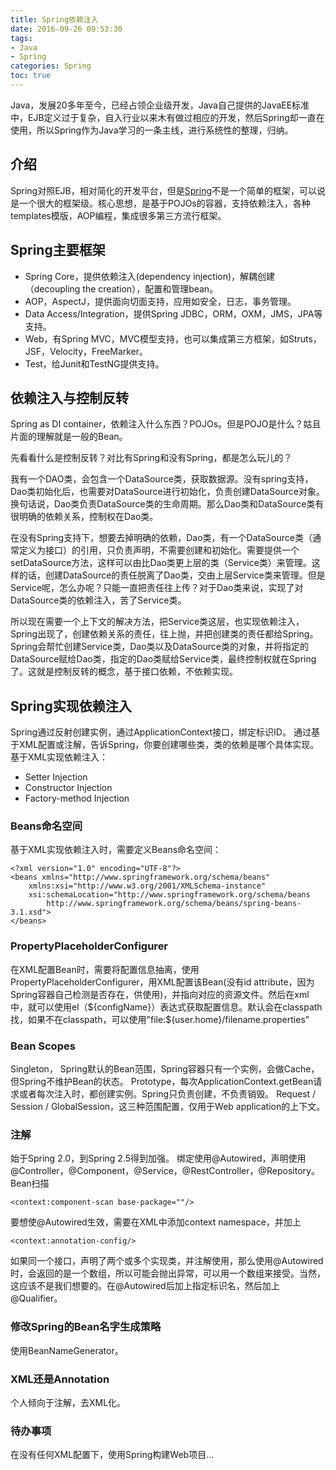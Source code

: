 ```yaml
---
title: Spring依赖注入
date: 2016-09-26 09:53:30
tags: 
- Java
- Spring
categories: Spring
toc: true
---
```


Java，发展20多年至今，已经占领企业级开发，Java自己提供的JavaEE标准中，EJB定义过于复杂，自入行业以来木有做过相应的开发，然后Spring却一直在使用，所以Spring作为Java学习的一条主线，进行系统性的整理，归纳。

## 介绍

Spring对照EJB，相对简化的开发平台，但是[Spring](http://spring.io/)不是一个简单的框架，可以说是一个很大的框架级。核心思想，是基于POJOs的容器，支持依赖注入，各种templates模版，AOP编程，集成很多第三方流行框架。

## Spring主要框架

- Spring Core，提供依赖注入(dependency injection)，解耦创建（decoupling the creation），配置和管理bean。
- AOP，AspectJ，提供面向切面支持，应用如安全，日志，事务管理。
- Data Access/Integration，提供Spring JDBC，ORM，OXM，JMS，JPA等支持。
- Web，有Spring MVC，MVC模型支持，也可以集成第三方框架，如Struts，JSF，Velocity，FreeMarker。
- Test，给Junit和TestNG提供支持。

## 依赖注入与控制反转

Spring as DI container，依赖注入什么东西？POJOs。但是POJO是什么？姑且片面的理解就是一般的Bean。

先看看什么是控制反转？对比有Spring和没有Spring，都是怎么玩儿的？

我有一个DAO类，会包含一个DataSource类，获取数据源。没有spring支持，Dao类初始化后，也需要对DataSource进行初始化，负责创建DataSource对象。换句话说，Dao类负责DataSource类的生命周期。那么Dao类和DataSource类有很明确的依赖关系，控制权在Dao类。

在没有Spring支持下，想要去掉明确的依赖，Dao类，有一个DataSource类（通常定义为接口）的引用，只负责声明，不需要创建和初始化。需要提供一个setDataSource方法，这样可以由比Dao类更上层的类（Service类）来管理。这样的话，创建DataSource的责任脱离了Dao类，交由上层Service类来管理。但是Service呢，怎么办呢？只能一直把责任往上传？对于Dao类来说，实现了对DataSource类的依赖注入，苦了Service类。

所以现在需要一个上下文的解决方法，把Service类这层，也实现依赖注入，Spring出现了，创建依赖关系的责任，往上抛，并把创建类的责任都给Spring。Spring会帮忙创建Service类，Dao类以及DataSource类的对象，并将指定的DataSource赋给Dao类，指定的Dao类赋给Service类，最终控制权就在Spring了。这就是控制反转的概念，基于接口依赖，不依赖实现。

## Spring实现依赖注入

Spring通过反射创建实例，通过ApplicationContext接口，绑定标识ID。
通过基于XML配置或注解，告诉Spring，你要创建哪些类，类的依赖是哪个具体实现。
基于XML实现依赖注入：
- Setter Injection
- Constructor Injection
- Factory-method Injection

### Beans命名空间

基于XML实现依赖注入时，需要定义Beans命名空间：
```
<?xml version="1.0" encoding="UTF-8"?>
<beans xmlns="http://www.springframework.org/schema/beans"
    xmlns:xsi="http://www.w3.org/2001/XMLSchema-instance"
    xsi:schemaLocation="http://www.springframework.org/schema/beans
        http://www.springframework.org/schema/beans/spring-beans-3.1.xsd">
</beans>

```

### PropertyPlaceholderConfigurer

在XML配置Bean时，需要将配置信息抽离，使用PropertyPlaceholderConfigurer，用XML配置该Bean(没有id attribute，因为Spring容器自己检测是否存在，供使用)，并指向对应的资源文件。然后在xml中，就可以使用el（${configName}）表达式获取配置信息。默认会在classpath找，如果不在classpath，可以使用"file:${user.home}/filename.properties"

### Bean Scopes

Singleton， Spring默认的Bean范围，Spring容器只有一个实例，会做Cache，但Spring不维护Bean的状态。
Prototype，每次ApplicationContext.getBean请求或者每次注入时，都创建实例。Spring只负责创建，不负责销毁。
Request / Session / GlobalSession，这三种范围配置，仅用于Web application的上下文。

### 注解

始于Spring 2.0，到Spring 2.5得到加强。
绑定使用@Autowired，声明使用@Controller，@Component，@Service，@RestController，@Repository。
Bean扫描
```
<context:component-scan base-package=""/>
```

要想使@Autowired生效，需要在XML中添加context namespace，并加上
```
<context:annotation-config/>
```

如果同一个接口，声明了两个或多个实现类，并注解使用，那么使用@Autowired时，会返回的是一个数组，所以可能会抛出异常，可以用一个数组来接受。当然，这应该不是我们想要的。在@Autowired后加上指定标识名，然后加上@Qualifier。

### 修改Spring的Bean名字生成策略

使用BeanNameGenerator。

### XML还是Annotation

个人倾向于注解，去XML化。

### 待办事项

在没有任何XML配置下，使用Spring构建Web项目...



